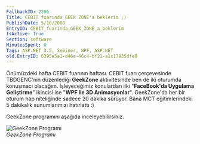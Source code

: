 ```yaml
---
FallbackID: 2206
Title: CEBIT fuarında GEEK ZONE'a beklerim ;)
PublishDate: 5/10/2008
EntryID: CEBIT_fuarinda_GEEK_ZONE_a_beklerim
IsActive: True
Section: software
MinutesSpent: 0
Tags: ASP.NET 3.5, Seminer, WPF, ASP.NET
old.EntryID: 6395e5a1-d46e-46c4-bf21-a1c17935dfe0
---
```

Önümüzdeki hafta CEBIT fuarının haftası. CEBIT fuarı çerçevesinde
TBDGENC'nin düzenlediği **GeekZone** aktivitesinde ben de iki oturumda
konuşmacı olacağım. İşleyeceğimiz konulardan ilki "**FaceBook'da
Uygulama Geliştirme**" ikincisi ise "**WPF ile 3D Animasyonlar**".
GeekZone'da her bir oturum hap niteliğinde sadece 20 dakika sürüyor.
Bana MCT eğitimlerindeki 5 dakikalık sunumlarımızı hatırlattı :)

GeekZone programını aşağıda inceleyebilirsiniz.

![GeekZone
Programı](http://cdn.daron.yondem.com/assets/2206/04102008_1.jpg)\
*GeekZone Programı*


